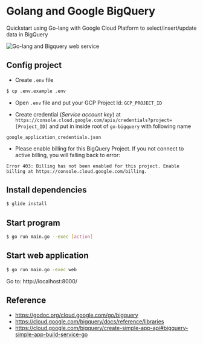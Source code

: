 # Golang and Google BigQuery

Quickstart using Go-lang with Google Cloud Platform to select/insert/update data in BigQuery

![Go-lang and Bigquery web service](web/assets/images/demo.gif)

## Config project

- Create `.env` file

```bash
$ cp .env.example .env
```

- Open `.env` file and put your GCP Project Id: `GCP_PROJECT_ID`

- Create credential (*Service account key*) at `https://console.cloud.google.com/apis/credentials?project=[Project_ID]` and put in inside root of `go-bigquery` with following name

```
google_application_credentials.json
```

- Please enable billing for this BigQuery Project. If you not connect to active billing, you will falling back to error:
```
Error 403: Billing has not been enabled for this project. Enable billing at https://console.cloud.google.com/billing.
```


## Install dependencies

```bash
$ glide install

```

## Start program

```bash
$ go run main.go --exec [action]
```

## Start web application

```bash
$ go run main.go -exec web
```

Go to: http://localhost:8000/


## Reference

- https://godoc.org/cloud.google.com/go/bigquery
- https://cloud.google.com/bigquery/docs/reference/libraries
- https://cloud.google.com/bigquery/create-simple-app-api#bigquery-simple-app-build-service-go
